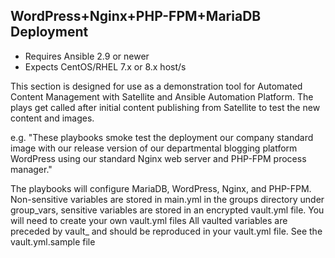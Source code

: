 ## WordPress+Nginx+PHP-FPM+MariaDB Deployment

- Requires Ansible 2.9 or newer
- Expects CentOS/RHEL 7.x or 8.x host/s

This section is designed for use as a demonstration tool for Automated Content Management with Satellite and Ansible Automation Platform. The plays get called after initial content publishing from Satellite to test the new content and images.

e.g. "These playbooks smoke test the deployment our company standard image with our release version of our departmental blogging platform WordPress using our standard Nginx web server and PHP-FPM process manager."

The playbooks will configure MariaDB, WordPress, Nginx, and PHP-FPM. Non-sensitive variables are stored in main.yml in the groups directory under group_vars, sensitive variables are stored in an encrypted vault.yml file. You will need to create your own vault.yml files All vaulted variables are  preceded by vault_ and should be reproduced in your vault.yml file. See the vault.yml.sample file
